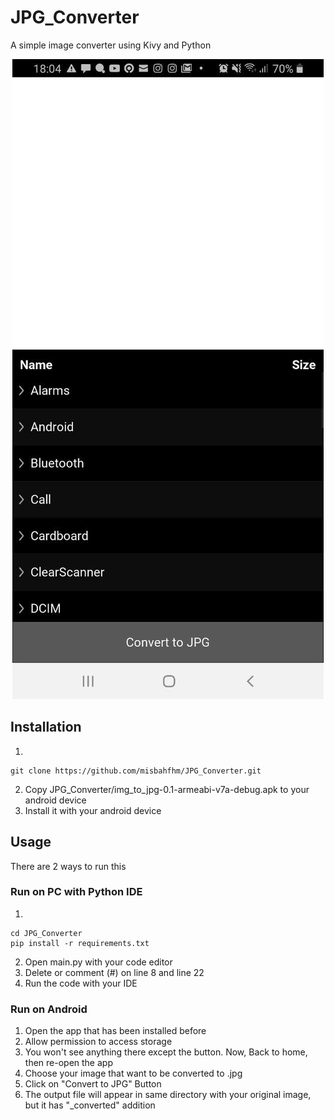 # JPG_Converter
A simple image converter using Kivy and Python

<div align="center">
  <img src="https://github.com/misbahfhm/JPG_Converter/blob/main/screen_test.jpg"/>
</div>

## Installation
1.
```
git clone https://github.com/misbahfhm/JPG_Converter.git
```
2. Copy JPG_Converter/img_to_jpg-0.1-armeabi-v7a-debug.apk to your android device
3. Install it with your android device

## Usage
There are 2 ways to run this

### Run on PC with Python IDE
1.
```
cd JPG_Converter
pip install -r requirements.txt
```
2. Open main.py with your code editor
3. Delete or comment (#) on line 8 and line 22
4. Run the code with your IDE

### Run on Android
1. Open the app that has been installed before
2. Allow permission to access storage
3. You won't see anything there except the button. Now, Back to home, then re-open the app
4. Choose your image that want to be converted to .jpg
5. Click on "Convert to JPG" Button
6. The output file will appear in same directory with your original image, but it has "_converted" addition 
